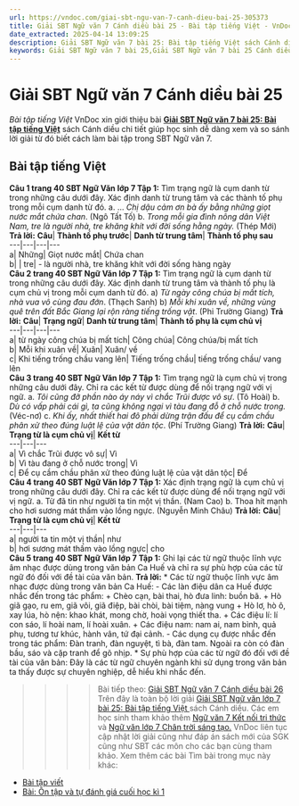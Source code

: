 ```yaml
---
url: https://vndoc.com/giai-sbt-ngu-van-7-canh-dieu-bai-25-305373
title: Giải SBT Ngữ văn 7 Cánh diều bài 25 - Bài tập tiếng Việt - VnDoc.com
date_extracted: 2025-04-14 13:09:25
description: Giải SBT Ngữ văn 7 bài 25: Bài tập tiếng Việt sách Cánh diều có đáp án chi tiết cho các bạn cùng tham khảo.
keywords: Giải SBT Ngữ văn 7 bài 25,Giải SBT Ngữ văn 7 bài 25 Cánh diều,Giải sách bài tập Ngữ văn CD lớp 7,Ngữ văn lớp 7 Cánh diều,giải bài tập ngữ văn lớp 7,bài Bài tập tiếng Việt,ôn tập ngữ văn 7,trắc nghiệm ngữ văn 7 CD
---
```


# Giải SBT Ngữ văn 7 Cánh diều bài 25
 _Bài tập tiếng Việt_
VnDoc xin giới thiệu bài [**Giải SBT Ngữ văn 7 bài 25: Bài tập tiếng Việt**](<https://vndoc.com/giai-sbt-ngu-van-7-canh-dieu-bai-25-305373>) sách Cánh diều chi tiết giúp học sinh dễ dàng xem và so sánh lời giải từ đó biết cách làm bài tập trong SBT Ngữ văn 7.
## Bài tập tiếng Việt
**Câu 1 trang 40 SBT Ngữ Văn lớp 7 Tập 1:** Tìm trạng ngữ là cụm danh từ trong những câu dưới đây. Xác định danh từ trung tâm và các thành tố phụ trong mỗi cụm danh từ đó.
a. … _Chị dậu cảm ơn bà ấy bằng những giọt nước mắt chứa chan_. \(Ngô Tất Tố\)
b. _Trong mỗi gia đình nông dân Việt Nam, tre là người nhà, tre khăng khít với đời sống hằng ngày._ \(Thép Mới\)
**Trả lời:**
**Câu**| **Thành tố phụ trước**| **Danh từ trung tâm**| **Thành tố phụ sau**  
---|---|---|---  
a| Những| Giọt nước mắt| Chứa chan  
b| | tre| \- là người nhà, tre khăng khít với đời sống hàng ngày  
**Câu 2 trang 40 SBT Ngữ Văn lớp 7 Tập 1:** Tìm trạng ngữ là cụm danh từ trong những câu dưới đây. Xác định danh từ trung tâm và thành tố phụ là cụm chủ vị trong mỗi cụm danh từ đó.
a\) _Từ ngày công chúa bị mất tích, nhà vua vô cùng đau đớn_. \(Thạch Sanh\)
b\) _Mỗi khi xuân về, những vùng quê trên đất Bắc Giang lại rộn ràng tiếng trống vật_. \(Phi Trường Giang\)
**Trả lời:**
**Câu**| **Trạng ngữ**| **Danh từ trung tâm**| **Thành tố phụ là cụm chủ vị**  
---|---|---|---  
a| từ ngày công chúa bị mất tích| Công chúa| Công chúa/bị mất tích  
b| Mỗi khi xuân về| Xuân| Xuân/ về  
c| Khi tiếng trống chầu vang lên| Tiếng trống chầu| tiếng trống chầu/ vang lên  
**Câu 3 trang 40 SBT Ngữ Văn lớp 7 Tập 1:** Tìm trạng ngữ là cụm chủ vị trong những câu dưới đây. Chỉ ra các kết từ được dùng để nối trạng ngữ với vị ngữ.
a. _Tôi cũng đỡ phần nào áy náy vì chắc Trũi được vô sự_. \(Tô Hoài\)
b. _Dù có vấp phải cái gì, ta cũng không ngại vì tàu đang đỗ ở chỗ nước trong._ \(Véc-nơ\)
c. _Khi ấy, nhất thiết hai đô phải dừng trận đấu để cụ cầm chầu phân xử theo đúng luật lệ của vật dân tộc_. \(Phí Trường Giang\)
**Trả lời:**
**Câu**| **Trạng từ là cụm chủ vị**| **Kết từ**  
---|---|---  
a| Vì chắc Trũi được vô sự| Vì  
b| Vì tàu đang ở chỗ nước trong| Vì  
c| Để cụ cầm chầu phân xử theo đúng luật lệ của vật dân tộc| Để  
**Câu 4 trang 40 SBT Ngữ Văn lớp 7 Tập 1:** Xác định trạng ngữ là cụm chủ vị trong những câu dưới đây. Chỉ ra các kết từ được dùng để nối trạng ngữ với vị ngữ.
a. Từ đã tin như người ta tin một vị thần. \(Nam Cao\)
b. Thoa hít mạnh cho hơi sương mát thấm vào lồng ngực. \(Nguyễn Minh Châu\)
**Trả lời:**
**Câu**| **Trạng từ là cụm chủ vị**| **Kết từ**  
---|---|---  
a| người ta tin một vị thần| như  
b| hơi sương mát thấm vào lồng ngực| cho  
**Câu 5 trang 40 SBT Ngữ Văn lớp 7 Tập 1:** Ghi lại các từ ngữ thuộc lĩnh vực âm nhạc được dùng trong văn bản Ca Huế và chỉ ra sự phù hợp của các từ ngữ đó đối với đề tài của văn bản.
**Trả lời:**
\* Các từ ngữ thuộc lĩnh vực âm nhạc được dùng trong văn bản Ca Huế:
\- Các làn điệu dân ca Huế được nhắc đến trong tác phẩm:
\+ Chèo cạn, bài thai, hò đưa linh: buồn bã.
\+ Hò giã gạo, ru em, giã vôi, giã điệp, bài chòi, bài tiệm, nàng vung
\+ Hò lơ, hò ô, xay lúa, hò nện: khao khát, mong chờ, hoài vọng thiết tha.
\+ Các điệu lí: lí con sáo, lí hoài nam, lí hoài xuân.
\+ Các điệu nam: nam ai, nam bình, quả phụ, tương tư khúc, hành vân, tứ đại cảnh.
\- Các dụng cụ được nhắc đến trong tác phẩm: Đàn tranh, đàn nguyệt, tì bà, đàn tam. Ngoài ra còn có đàn bầu, sáo và cặp tranh để gõ nhịp.
\* Sự phù hợp của các từ ngữ đó đối với đề tài của văn bản: Đây là các từ ngữ chuyên ngành khi sử dụng trong văn bản ta thấy được sự chuyên nghiệp, dễ hiểu khi nhắc đến.
>>>> Bài tiếp theo: [Giải SBT Ngữ văn 7 Cánh diều bài 26](<https://vndoc.com/giai-sbt-ngu-van-7-canh-dieu-bai-26-305377>)
Trên đây là toàn bộ lời giải [Giải SBT Ngữ văn lớp 7 bài 25: Bài tập tiếng Việt ](<https://vndoc.com/giai-sbt-ngu-van-7-canh-dieu-bai-25-305373>)sách Cánh diều. Các em học sinh tham khảo thêm [Ngữ văn 7 Kết nối tri thức ](<https://vndoc.com/ngu-van-7-kntt-tap2>)và [Ngữ văn lớp 7 Chân trời sáng tạo.](<https://vndoc.com/ngu-van-7-ctst-tap2>) VnDoc liên tục cập nhật lời giải cũng như đáp án sách mới của SGK cũng như SBT các môn cho các bạn cùng tham khảo.
Xem thêm các bài Tìm bài trong mục này khác:
  * [Bài tập viết](</giai-sbt-ngu-van-7-canh-dieu-bai-26-305377>)
  * [Bài: Ôn tập và tự đánh giá cuối học kì 1](</giai-sbt-ngu-van-7-canh-dieu-bai-27-305379>)

